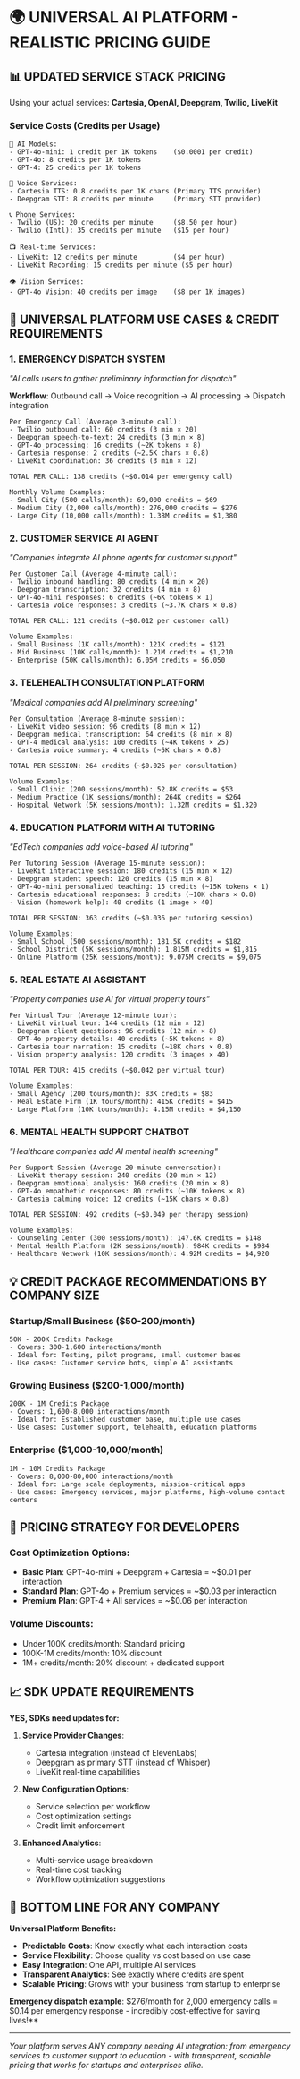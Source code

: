 # 🌍 UNIVERSAL AI PLATFORM - REALISTIC PRICING GUIDE

## 📊 **UPDATED SERVICE STACK PRICING**

Using your actual services: **Cartesia, OpenAI, Deepgram, Twilio, LiveKit**

### **Service Costs (Credits per Usage)**
```
🤖 AI Models:
- GPT-4o-mini: 1 credit per 1K tokens    ($0.0001 per credit)
- GPT-4o: 8 credits per 1K tokens        
- GPT-4: 25 credits per 1K tokens        

🎤 Voice Services:
- Cartesia TTS: 0.8 credits per 1K chars (Primary TTS provider)
- Deepgram STT: 8 credits per minute     (Primary STT provider)

📞 Phone Services:
- Twilio (US): 20 credits per minute     ($8.50 per hour)
- Twilio (Intl): 35 credits per minute   ($15 per hour)

📺 Real-time Services:
- LiveKit: 12 credits per minute         ($4 per hour)
- LiveKit Recording: 15 credits per minute ($5 per hour)

👁️ Vision Services:
- GPT-4o Vision: 40 credits per image    ($8 per 1K images)
```

## 🏢 **UNIVERSAL PLATFORM USE CASES & CREDIT REQUIREMENTS**

### **1. EMERGENCY DISPATCH SYSTEM**
*"AI calls users to gather preliminary information for dispatch"*

**Workflow**: Outbound call → Voice recognition → AI processing → Dispatch integration

```
Per Emergency Call (Average 3-minute call):
- Twilio outbound call: 60 credits (3 min × 20)
- Deepgram speech-to-text: 24 credits (3 min × 8)  
- GPT-4o processing: 16 credits (~2K tokens × 8)
- Cartesia response: 2 credits (~2.5K chars × 0.8)
- LiveKit coordination: 36 credits (3 min × 12)

TOTAL PER CALL: 138 credits (~$0.014 per emergency call)

Monthly Volume Examples:
- Small City (500 calls/month): 69,000 credits = $69
- Medium City (2,000 calls/month): 276,000 credits = $276  
- Large City (10,000 calls/month): 1.38M credits = $1,380
```

### **2. CUSTOMER SERVICE AI AGENT**
*"Companies integrate AI phone agents for customer support"*

```
Per Customer Call (Average 4-minute call):
- Twilio inbound handling: 80 credits (4 min × 20)
- Deepgram transcription: 32 credits (4 min × 8)
- GPT-4o-mini responses: 6 credits (~6K tokens × 1)  
- Cartesia voice responses: 3 credits (~3.7K chars × 0.8)

TOTAL PER CALL: 121 credits (~$0.012 per customer call)

Volume Examples:
- Small Business (1K calls/month): 121K credits = $121
- Mid Business (10K calls/month): 1.21M credits = $1,210
- Enterprise (50K calls/month): 6.05M credits = $6,050
```

### **3. TELEHEALTH CONSULTATION PLATFORM**
*"Medical companies add AI preliminary screening"*

```
Per Consultation (Average 8-minute session):
- LiveKit video session: 96 credits (8 min × 12)
- Deepgram medical transcription: 64 credits (8 min × 8)
- GPT-4 medical analysis: 100 credits (~4K tokens × 25)
- Cartesia voice summary: 4 credits (~5K chars × 0.8)

TOTAL PER SESSION: 264 credits (~$0.026 per consultation)

Volume Examples:
- Small Clinic (200 sessions/month): 52.8K credits = $53
- Medium Practice (1K sessions/month): 264K credits = $264
- Hospital Network (5K sessions/month): 1.32M credits = $1,320
```

### **4. EDUCATION PLATFORM WITH AI TUTORING**
*"EdTech companies add voice-based AI tutoring"*

```
Per Tutoring Session (Average 15-minute session):
- LiveKit interactive session: 180 credits (15 min × 12)
- Deepgram student speech: 120 credits (15 min × 8)
- GPT-4o-mini personalized teaching: 15 credits (~15K tokens × 1)
- Cartesia educational responses: 8 credits (~10K chars × 0.8)
- Vision (homework help): 40 credits (1 image × 40)

TOTAL PER SESSION: 363 credits (~$0.036 per tutoring session)

Volume Examples:
- Small School (500 sessions/month): 181.5K credits = $182
- School District (5K sessions/month): 1.815M credits = $1,815
- Online Platform (25K sessions/month): 9.075M credits = $9,075
```

### **5. REAL ESTATE AI ASSISTANT**
*"Property companies use AI for virtual property tours"*

```
Per Virtual Tour (Average 12-minute tour):
- LiveKit virtual tour: 144 credits (12 min × 12)
- Deepgram client questions: 96 credits (12 min × 8)
- GPT-4o property details: 40 credits (~5K tokens × 8)
- Cartesia tour narration: 15 credits (~18K chars × 0.8)
- Vision property analysis: 120 credits (3 images × 40)

TOTAL PER TOUR: 415 credits (~$0.042 per virtual tour)

Volume Examples:
- Small Agency (200 tours/month): 83K credits = $83
- Real Estate Firm (1K tours/month): 415K credits = $415
- Large Platform (10K tours/month): 4.15M credits = $4,150
```

### **6. MENTAL HEALTH SUPPORT CHATBOT**
*"Healthcare companies add AI mental health screening"*

```
Per Support Session (Average 20-minute conversation):
- LiveKit therapy session: 240 credits (20 min × 12)
- Deepgram emotional analysis: 160 credits (20 min × 8)
- GPT-4o empathetic responses: 80 credits (~10K tokens × 8)
- Cartesia calming voice: 12 credits (~15K chars × 0.8)

TOTAL PER SESSION: 492 credits (~$0.049 per therapy session)

Volume Examples:
- Counseling Center (300 sessions/month): 147.6K credits = $148
- Mental Health Platform (2K sessions/month): 984K credits = $984
- Healthcare Network (10K sessions/month): 4.92M credits = $4,920
```

## 💡 **CREDIT PACKAGE RECOMMENDATIONS BY COMPANY SIZE**

### **Startup/Small Business** ($50-200/month)
```
50K - 200K Credits Package
- Covers: 300-1,600 interactions/month
- Ideal for: Testing, pilot programs, small customer bases
- Use cases: Customer service bots, simple AI assistants
```

### **Growing Business** ($200-1,000/month)
```  
200K - 1M Credits Package
- Covers: 1,600-8,000 interactions/month
- Ideal for: Established customer base, multiple use cases
- Use cases: Customer support, telehealth, education platforms
```

### **Enterprise** ($1,000-10,000/month)
```
1M - 10M Credits Package  
- Covers: 8,000-80,000 interactions/month
- Ideal for: Large scale deployments, mission-critical apps
- Use cases: Emergency services, major platforms, high-volume contact centers
```

## 🎯 **PRICING STRATEGY FOR DEVELOPERS**

### **Cost Optimization Options:**
- **Basic Plan**: GPT-4o-mini + Deepgram + Cartesia = ~$0.01 per interaction
- **Standard Plan**: GPT-4o + Premium services = ~$0.03 per interaction  
- **Premium Plan**: GPT-4 + All services = ~$0.06 per interaction

### **Volume Discounts:**
- Under 100K credits/month: Standard pricing
- 100K-1M credits/month: 10% discount
- 1M+ credits/month: 20% discount + dedicated support

## 📈 **SDK UPDATE REQUIREMENTS**

**YES, SDKs need updates for:**

1. **Service Provider Changes**: 
   - Cartesia integration (instead of ElevenLabs)
   - Deepgram as primary STT (instead of Whisper)
   - LiveKit real-time capabilities

2. **New Configuration Options**:
   - Service selection per workflow
   - Cost optimization settings
   - Credit limit enforcement

3. **Enhanced Analytics**:
   - Multi-service usage breakdown
   - Real-time cost tracking
   - Workflow optimization suggestions

## 🚀 **BOTTOM LINE FOR ANY COMPANY**

**Universal Platform Benefits:**
- **Predictable Costs**: Know exactly what each interaction costs
- **Service Flexibility**: Choose quality vs cost based on use case
- **Easy Integration**: One API, multiple AI services
- **Transparent Analytics**: See exactly where credits are spent
- **Scalable Pricing**: Grows with your business from startup to enterprise

**Emergency dispatch example**: $276/month for 2,000 emergency calls = $0.14 per emergency response - incredibly cost-effective for saving lives!**

---

*Your platform serves ANY company needing AI integration: from emergency services to customer support to education - with transparent, scalable pricing that works for startups and enterprises alike.*